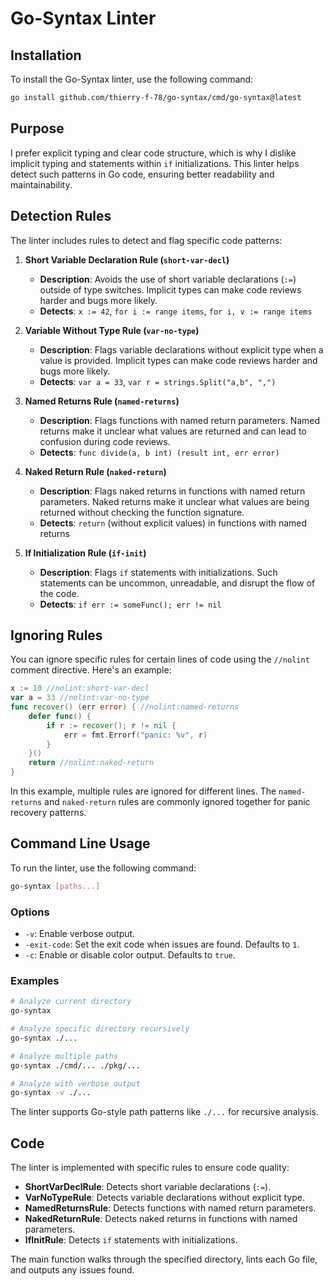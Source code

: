 # Go-Syntax Linter

## Installation

To install the Go-Syntax linter, use the following command:

```sh
go install github.com/thierry-f-78/go-syntax/cmd/go-syntax@latest
```

## Purpose

I prefer explicit typing and clear code structure, which is why I
dislike implicit typing and statements within `if` initializations. This
linter helps detect such patterns in Go code, ensuring better
readability and maintainability.

## Detection Rules

The linter includes rules to detect and flag specific code patterns:

1. **Short Variable Declaration Rule (`short-var-decl`)**
   - **Description**: Avoids the use of short variable declarations
     (`:=`) outside of type switches. Implicit types can make code
     reviews harder and bugs more likely.
   - **Detects**: `x := 42`, `for i := range items`, `for i, v := range items`

2. **Variable Without Type Rule (`var-no-type`)**
   - **Description**: Flags variable declarations without explicit type
     when a value is provided. Implicit types can make code reviews
     harder and bugs more likely.
   - **Detects**: `var a = 33`, `var r = strings.Split("a,b", ",")`

3. **Named Returns Rule (`named-returns`)**
   - **Description**: Flags functions with named return parameters.
     Named returns make it unclear what values are returned and can
     lead to confusion during code reviews.
   - **Detects**: `func divide(a, b int) (result int, err error)`

4. **Naked Return Rule (`naked-return`)**
   - **Description**: Flags naked returns in functions with named return
     parameters. Naked returns make it unclear what values are being
     returned without checking the function signature.
   - **Detects**: `return` (without explicit values) in functions with named returns

5. **If Initialization Rule (`if-init`)**
   - **Description**: Flags `if` statements with initializations. Such
     statements can be uncommon, unreadable, and disrupt the flow of the
     code.
   - **Detects**: `if err := someFunc(); err != nil`

## Ignoring Rules

You can ignore specific rules for certain lines of code using the
`//nolint` comment directive. Here's an example:

```go
x := 10 //nolint:short-var-decl
var a = 33 //nolint:var-no-type
func recover() (err error) { //nolint:named-returns
    defer func() {
        if r := recover(); r != nil {
            err = fmt.Errorf("panic: %v", r)
        }
    }()
    return //nolint:naked-return
}
```

In this example, multiple rules are ignored for different lines. The `named-returns` and `naked-return` rules are commonly ignored together for panic recovery patterns.

## Command Line Usage

To run the linter, use the following command:

```sh
go-syntax [paths...]
```

### Options

- `-v`: Enable verbose output.
- `-exit-code`: Set the exit code when issues are found. Defaults to `1`.
- `-c`: Enable or disable color output. Defaults to `true`.

### Examples

```sh
# Analyze current directory
go-syntax

# Analyze specific directory recursively
go-syntax ./...

# Analyze multiple paths
go-syntax ./cmd/... ./pkg/...

# Analyze with verbose output
go-syntax -v ./...
```

The linter supports Go-style path patterns like `./...` for recursive analysis.

## Code

The linter is implemented with specific rules to ensure code quality:

- **ShortVarDeclRule**: Detects short variable declarations (`:=`).
- **VarNoTypeRule**: Detects variable declarations without explicit type.
- **NamedReturnsRule**: Detects functions with named return parameters.
- **NakedReturnRule**: Detects naked returns in functions with named parameters.
- **IfInitRule**: Detects `if` statements with initializations.

The main function walks through the specified directory, lints each Go
file, and outputs any issues found.
